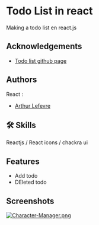 
# Todo List in react

Making a todo list en react.js


## Acknowledgements

 - [Todo list github page](https://kingdragox99.github.io/todo_liste_react/)


## Authors

React : 
- [Arthur Lefevre](https://github.com/kingdragox99)
## 🛠 Skills
Reactjs / React icons / chackra ui


## Features

- Add todo
- DEleted todo
## Screenshots
[![Character-Manager.png](https://i.postimg.cc/nhtt5WJw/Character-Manager.png)](https://postimg.cc/jLv9nZCz)